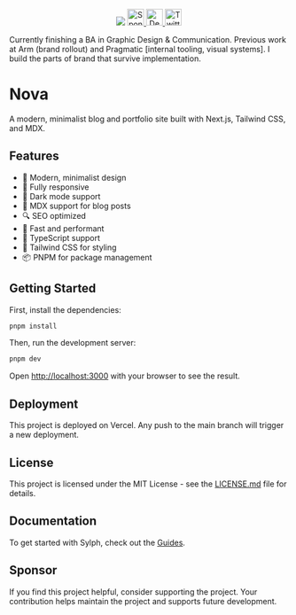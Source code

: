 <p align="center">
<img src=".github/assets/readme.png">
<a href="https://github.com/sponsors/raphaelsalaja">
    <picture>
        <img src="https://github.com/user-attachments/assets/e9754454-5f51-4166-8194-0f3ba1db82dc" alt="Sponsor" height="30">
    </picture>
</a>
<a href="https://vercel.com/new/clone?repository-url=https://github.com/raphaelsalaja/sylph&env=NEXT_PUBLIC_SITE_URL&project-name=portfolio&repository-name=portfolio&redirect-url=https://twitter.com/raphaelsalaja&demo-title=next-slyph-portfolio&demo-description=A+minimal+blog+built+with+Next.js.&demo-url=https://next-sylph-portfolio.vercel.app&demo-image=https://raw.githubusercontent.com/raphaelsalaja/sylph/refs/heads/main/.github/assets/readme.png&teamSlug=raphael-salaja">
    <picture>
        <img src="https://github.com/user-attachments/assets/7ea626bf-b827-4995-b0d0-6eea0c0ba2d5" alt="Deploy" height="30">
    </picture>
</a>
<a href="https://x.com/raphaelsalaja">
    <picture>
        <img src="https://github.com/user-attachments/assets/8d599ebf-b73e-4c05-8297-867b5846b7c4" alt="Twitter" height="30">
    </picture>
</a>
</p>

Currently finishing a BA in Graphic Design & Communication. Previous work at Arm (brand rollout) and Pragmatic [internal tooling, visual systems]. I build the parts of brand that survive implementation.

# Nova

A modern, minimalist blog and portfolio site built with Next.js, Tailwind CSS, and MDX.

## Features

- 🎨 Modern, minimalist design
- 📱 Fully responsive
- 🌙 Dark mode support
- 📝 MDX support for blog posts
- 🔍 SEO optimized
- 🚀 Fast and performant
- 🎯 TypeScript support
- 🎨 Tailwind CSS for styling
- 📦 PNPM for package management

## Getting Started

First, install the dependencies:

```bash
pnpm install
```

Then, run the development server:

```bash
pnpm dev
```

Open [http://localhost:3000](http://localhost:3000) with your browser to see the result.

## Deployment

This project is deployed on Vercel. Any push to the main branch will trigger a new deployment.

## License

This project is licensed under the MIT License - see the [LICENSE.md](LICENSE.md) file for details.

## Documentation

To get started with Sylph, check out the [Guides](https://next-sylph-portfolio.vercel.app/guides).

## Sponsor

If you find this project helpful, consider supporting the project. Your contribution helps maintain the project and supports future development.
